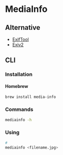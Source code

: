 # MediaInfo

## Alternative

- [ExifTool](/exiftool.md)
- [Exiv2](/exiv2.md)

## CLI

### Installation

#### Homebrew

```sh
brew install media-info
```

### Commands

```sh
mediainfo -h
```

### Using

```sh
#
mediainfo <filename.jpg>
```

